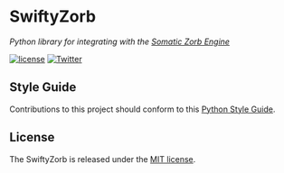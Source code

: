 # SwiftyZorb

*Python library for integrating with the [Somatic Zorb Engine](https://somaticlabs.io)*

[![license](https://img.shields.io/github/license/mashape/apistatus.svg)](https://github.com/SomaticLabs/ZorbPy/blob/master/LICENSE)
[![Twitter](https://img.shields.io/badge/twitter-@SomaticLabs-orange.svg?style=flat)](http://twitter.com/SomaticLabs)

## Style Guide

Contributions to this project should conform to this [Python Style Guide](https://www.python.org/dev/peps/pep-0008/).

## License

The SwiftyZorb is released under the [MIT license](https://github.com/SomaticLabs/ZorbPy/blob/master/LICENSE).
